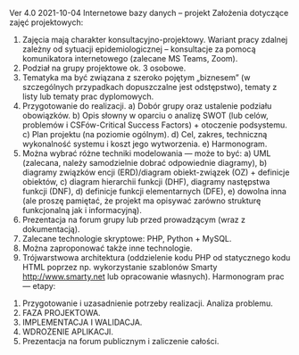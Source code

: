 Ver 4.0 2021-10-04
Internetowe bazy danych – projekt
Założenia dotyczące zajęć projektowych:
1) Zajęcia mają charakter konsultacyjno-projektowy. Wariant pracy zdalnej zależny od sytuacji epidemiologicznej – konsultacje za pomocą komunikatora internetowego (zalecane MS Teams, Zoom).
2) Podział na grupy projektowe ok. 3 osobowe.
3) Tematyka ma być związana z szeroko pojętym „biznesem” (w szczególnych przypadkach dopuszczalne jest odstępstwo), tematy z listy lub tematy prac dyplomowych.
4) Przygotowanie do realizacji.
a) Dobór grupy oraz ustalenie podziału obowiązków.
b) Opis słowny w oparciu o analizę SWOT (lub celów, problemów i CSFów-Critical Success Factors) + otoczenie podsystemu.
c) Plan projektu (na poziomie ogólnym).
d) Cel, zakres, techniczną wykonalność systemu i koszt jego wytworzenia.
e) Harmonogram.
5) Można wybrać różne techniki modelowania — może to być:
a) UML (zalecana, należy samodzielnie dobrać odpowiednie diagramy),
b) diagramy związków encji (ERD)/diagram obiekt-związek (OZ) + definicje obiektów,
c) diagram hierarchii funkcji (DHF), diagramy następstwa funkcji (DNF),
d) definicje funkcji elementarnych (DFE),
e) dowolna inna (ale proszę pamiętać, że projekt ma opisywać zarówno strukturę funkcjonalną jak i informacyjną).
6) Prezentacja na forum grupy lub przed prowadzącym (wraz z dokumentacją).
7) Zalecane technologie skryptowe: PHP, Python + MySQL.
8) Można zaproponować także inne technologie.
9) Trójwarstwowa architektura (oddzielenie kodu PHP od statycznego kodu HTML poprzez np. wykorzystanie szablonów Smarty http://www.smarty.net lub opracowanie własnych).
Harmonogram prac — etapy:
1. Przygotowanie i uzasadnienie potrzeby realizacji. Analiza problemu.
2. FAZA PROJEKTOWA.
3. IMPLEMENTACJA I WALIDACJA.
4. WDROŻENIE APLIKACJI.
5. Prezentacja na forum publicznym i zaliczenie całości.
